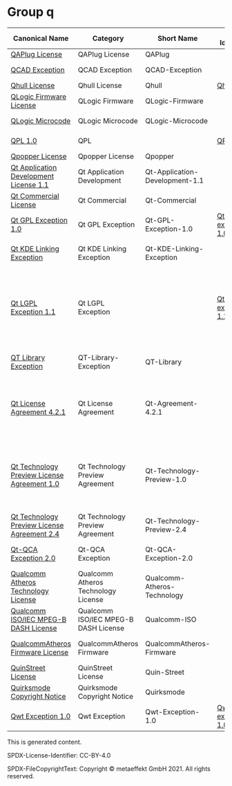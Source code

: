 # Group q

|Canonical Name|Category|Short Name|SPDX Identifier|OSI|ScanCode|Matched ScanCode|Type|
| --- | --- | --- | --- | --- | --- | --- | --- |
|[QAPlug License]([qa]/QAPlug-License.yaml)|QAPlug License|QAPlug| | | [qaplug](https://github.com/nexB/scancode-toolkit/blob/develop/src/licensedcode/data/licenses/qaplug.LICENSE) | [qaplug](https://github.com/nexB/scancode-toolkit/blob/develop/src/licensedcode/data/licenses/qaplug.LICENSE) |terms|
|[QCAD Exception]([qc]/QCAD-Exception.yaml)|QCAD Exception|QCAD-Exception| | | [qcad-exception-gpl](https://github.com/nexB/scancode-toolkit/blob/develop/src/licensedcode/data/licenses/qcad-exception-gpl.LICENSE) | |exception|
|[Qhull License]([qh]/Qhull-License.yaml)|Qhull License|Qhull|[Qhull](https://spdx.org/licenses/preview/Qhull.html)| | [qhull](https://github.com/nexB/scancode-toolkit/blob/develop/src/licensedcode/data/licenses/qhull.LICENSE) | [qhull](https://github.com/nexB/scancode-toolkit/blob/develop/src/licensedcode/data/licenses/qhull.LICENSE) |terms|
|[QLogic Firmware License]([ql]/QLogic-Firmware-License.yaml)|QLogic Firmware|QLogic-Firmware| | | | [qlogic-firmware](https://github.com/nexB/scancode-toolkit/blob/develop/src/licensedcode/data/licenses/qlogic-firmware.LICENSE) |terms|
|[QLogic Microcode]([ql]/QLogic-Microcode.yaml)|QLogic Microcode|QLogic-Microcode| | | [qlogic-microcode](https://github.com/nexB/scancode-toolkit/blob/develop/src/licensedcode/data/licenses/qlogic-microcode.LICENSE) | [qlogic-microcode](https://github.com/nexB/scancode-toolkit/blob/develop/src/licensedcode/data/licenses/qlogic-microcode.LICENSE) |terms|
|[QPL 1.0]([qp]/QPL-1.0.yaml)|QPL| |[QPL-1.0](https://spdx.org/licenses/preview/QPL-1.0.html)| [QPL-1.0](https://opensource.org/licenses/QPL-1.0) | [qpl-1.0](https://github.com/nexB/scancode-toolkit/blob/develop/src/licensedcode/data/licenses/qpl-1.0.LICENSE) | [qpl-1.0](https://github.com/nexB/scancode-toolkit/blob/develop/src/licensedcode/data/licenses/qpl-1.0.LICENSE) |terms|
|[Qpopper License]([qp]/Qpopper-License.yaml)|Qpopper License|Qpopper| | | [qpopper](https://github.com/nexB/scancode-toolkit/blob/develop/src/licensedcode/data/licenses/qpopper.LICENSE) | [qpopper](https://github.com/nexB/scancode-toolkit/blob/develop/src/licensedcode/data/licenses/qpopper.LICENSE) |terms|
|[Qt Application Development License 1.1]([qt]/Qt-Application-Development-License-1.1.yaml)|Qt Application Development|Qt-Application-Development-1.1| | | | [qt-commercial-1.1](https://github.com/nexB/scancode-toolkit/blob/develop/src/licensedcode/data/licenses/qt-commercial-1.1.LICENSE) |terms|
|[Qt Commercial License]([qt]/Qt-Commercial-License.yaml)|Qt Commercial|Qt-Commercial| | | | |terms|
|[Qt GPL Exception 1.0]([qt]/Qt-GPL-Exception-1.0.yaml)|Qt GPL Exception|Qt-GPL-Exception-1.0|[Qt-GPL-exception-1.0](https://spdx.org/licenses/preview/Qt-GPL-exception-1.0.html)| | [qt-gpl-exception-1.0](https://github.com/nexB/scancode-toolkit/blob/develop/src/licensedcode/data/licenses/qt-gpl-exception-1.0.LICENSE) | [qt-gpl-exception-1.0](https://github.com/nexB/scancode-toolkit/blob/develop/src/licensedcode/data/licenses/qt-gpl-exception-1.0.LICENSE) |exception|
|[Qt KDE Linking Exception]([qt]/Qt-KDE-Linking-Exception.yaml)|Qt KDE Linking Exception|Qt-KDE-Linking-Exception| | | [qt-kde-linking-exception](https://github.com/nexB/scancode-toolkit/blob/develop/src/licensedcode/data/licenses/qt-kde-linking-exception.LICENSE) | [qt-kde-linking-exception](https://github.com/nexB/scancode-toolkit/blob/develop/src/licensedcode/data/licenses/qt-kde-linking-exception.LICENSE) |exception|
|[Qt LGPL Exception 1.1]([qt]/Qt-LGPL-Exception-1.1.yaml)|Qt LGPL Exception| |[Qt-LGPL-exception-1.1](https://spdx.org/licenses/preview/Qt-LGPL-exception-1.1.html)| | [digia-qt-exception-lgpl-2.1](https://github.com/nexB/scancode-toolkit/blob/develop/src/licensedcode/data/licenses/digia-qt-exception-lgpl-2.1.LICENSE), [nokia-qt-exception-1.1](https://github.com/nexB/scancode-toolkit/blob/develop/src/licensedcode/data/licenses/nokia-qt-exception-1.1.LICENSE), [lgpl-2.1-digia-qt](https://github.com/nexB/scancode-toolkit/blob/develop/src/licensedcode/data/licenses/lgpl-2.1-digia-qt.LICENSE), [lgpl-2.1-nokia-qt-1.1](https://github.com/nexB/scancode-toolkit/blob/develop/src/licensedcode/data/licenses/lgpl-2.1-nokia-qt-1.1.LICENSE), [lgpl-2.1-qt-company-2017](https://github.com/nexB/scancode-toolkit/blob/develop/src/licensedcode/data/licenses/lgpl-2.1-qt-company-2017.LICENSE) | [qt-lgpl-exception-1.1](https://github.com/nexB/scancode-toolkit/blob/develop/src/licensedcode/data/licenses/qt-lgpl-exception-1.1.LICENSE) |exception|
|[QT Library Exception]([qt]/QT-Library-Exception.yaml)|QT-Library-Exception|QT-Library| | | [subcommander-exception-2.0-plus](https://github.com/nexB/scancode-toolkit/blob/develop/src/licensedcode/data/licenses/subcommander-exception-2.0-plus.LICENSE) | |exception|
|[Qt License Agreement 4.2.1]([qt]/Qt-License-Agreement-4.2.1.yaml)|Qt License Agreement|Qt-Agreement-4.2.1| | | | [commercial-license](https://github.com/nexB/scancode-toolkit/blob/develop/src/licensedcode/data/licenses/commercial-license.LICENSE), [gpl-2.0](https://github.com/nexB/scancode-toolkit/blob/develop/src/licensedcode/data/licenses/gpl-2.0.LICENSE), [gpl-3.0](https://github.com/nexB/scancode-toolkit/blob/develop/src/licensedcode/data/licenses/gpl-3.0.LICENSE), [lgpl-2.1](https://github.com/nexB/scancode-toolkit/blob/develop/src/licensedcode/data/licenses/lgpl-2.1.LICENSE), [proprietary-license](https://github.com/nexB/scancode-toolkit/blob/develop/src/licensedcode/data/licenses/proprietary-license.LICENSE), [unknown](https://github.com/nexB/scancode-toolkit/blob/develop/src/licensedcode/data/licenses/unknown.LICENSE) |terms|
|[Qt Technology Preview License Agreement 1.0]([qt]/Qt-Technology-Preview-License-Agreement-1.0.yaml)|Qt Technology Preview Agreement|Qt-Technology-Preview-1.0| | | | [commercial-license](https://github.com/nexB/scancode-toolkit/blob/develop/src/licensedcode/data/licenses/commercial-license.LICENSE), [proprietary-license](https://github.com/nexB/scancode-toolkit/blob/develop/src/licensedcode/data/licenses/proprietary-license.LICENSE), [unknown](https://github.com/nexB/scancode-toolkit/blob/develop/src/licensedcode/data/licenses/unknown.LICENSE), [unknown-license-reference](https://github.com/nexB/scancode-toolkit/blob/develop/src/licensedcode/data/licenses/unknown-license-reference.LICENSE) |terms|
|[Qt Technology Preview License Agreement 2.4]([qt]/Qt-Technology-Preview-License-Agreement-2.4.yaml)|Qt Technology Preview Agreement|Qt-Technology-Preview-2.4| | | [digia-qt-preview](https://github.com/nexB/scancode-toolkit/blob/develop/src/licensedcode/data/licenses/digia-qt-preview.LICENSE) | [digia-qt-preview](https://github.com/nexB/scancode-toolkit/blob/develop/src/licensedcode/data/licenses/digia-qt-preview.LICENSE) |terms|
|[Qt-QCA Exception 2.0]([qt]/Qt-QCA-Exception-2.0.yaml)|Qt-QCA Exception|Qt-QCA-Exception-2.0| | | [qt-qca-exception-2.0](https://github.com/nexB/scancode-toolkit/blob/develop/src/licensedcode/data/licenses/qt-qca-exception-2.0.LICENSE) | [qt-qca-exception-2.0](https://github.com/nexB/scancode-toolkit/blob/develop/src/licensedcode/data/licenses/qt-qca-exception-2.0.LICENSE) |exception|
|[Qualcomm Atheros Technology License]([qu]/Qualcomm-Atheros-Technology-License.yaml)|Qualcomm Atheros Technology License|Qualcomm-Atheros-Technology| | | [qca-technology](https://github.com/nexB/scancode-toolkit/blob/develop/src/licensedcode/data/licenses/qca-technology.LICENSE) | [qca-technology](https://github.com/nexB/scancode-toolkit/blob/develop/src/licensedcode/data/licenses/qca-technology.LICENSE) |terms|
|[Qualcomm ISO/IEC MPEG-B DASH License]([qu]/Qualcomm-ISOIEC-MPEG-B-DASH-License.yaml)|Qualcomm ISO/IEC MPEG-B DASH License|Qualcomm-ISO| | | [qualcomm-iso](https://github.com/nexB/scancode-toolkit/blob/develop/src/licensedcode/data/licenses/qualcomm-iso.LICENSE) | [qualcomm-iso](https://github.com/nexB/scancode-toolkit/blob/develop/src/licensedcode/data/licenses/qualcomm-iso.LICENSE) |terms|
|[QualcommAtheros Firmware License]([qu]/QualcommAtheros-Firmware-License.yaml)|QualcommAtheros Firmware|QualcommAtheros-Firmware| | | | [intel](https://github.com/nexB/scancode-toolkit/blob/develop/src/licensedcode/data/licenses/intel.LICENSE), [marvell-firmware](https://github.com/nexB/scancode-toolkit/blob/develop/src/licensedcode/data/licenses/marvell-firmware.LICENSE) |terms|
|[QuinStreet License]([qu]/QuinStreet-License.yaml)|QuinStreet License|Quin-Street| | | [quin-street](https://github.com/nexB/scancode-toolkit/blob/develop/src/licensedcode/data/licenses/quin-street.LICENSE) | [quin-street](https://github.com/nexB/scancode-toolkit/blob/develop/src/licensedcode/data/licenses/quin-street.LICENSE) |terms|
|[Quirksmode Copyright Notice]([qu]/Quirksmode-Copyright-Notice.yaml)|Quirksmode Copyright Notice|Quirksmode| | | [quirksmode](https://github.com/nexB/scancode-toolkit/blob/develop/src/licensedcode/data/licenses/quirksmode.LICENSE) | [quirksmode](https://github.com/nexB/scancode-toolkit/blob/develop/src/licensedcode/data/licenses/quirksmode.LICENSE) |terms|
|[Qwt Exception 1.0]([qw]/Qwt-Exception-1.0.yaml)|Qwt Exception|Qwt-Exception-1.0|[Qwt-exception-1.0](https://spdx.org/licenses/preview/Qwt-exception-1.0.html)| | [qwt-exception-1.0](https://github.com/nexB/scancode-toolkit/blob/develop/src/licensedcode/data/licenses/qwt-exception-1.0.LICENSE) | [qwt-exception-1.0](https://github.com/nexB/scancode-toolkit/blob/develop/src/licensedcode/data/licenses/qwt-exception-1.0.LICENSE) |exception|

This is generated content.

SPDX-License-Identifier: CC-BY-4.0

SPDX-FileCopyrightText: Copyright © metaeffekt GmbH 2021. All rights reserved.
